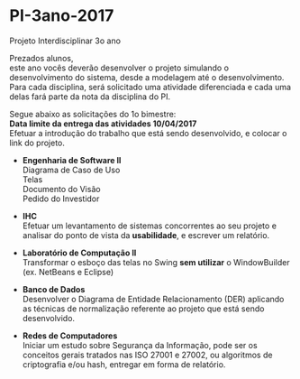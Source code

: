 # PI-3ano-2017
Projeto Interdisciplinar 3o ano

Prezados alunos,  
este ano vocês deverão desenvolver o projeto simulando o desenvolvimento do sistema, desde a modelagem até o desenvolvimento.  
Para cada disciplina, será solicitado uma atividade diferenciada e cada uma delas fará parte da nota da disciplina do PI.  
  
Segue abaixo as solicitações do 1o bimestre:  
**Data limite da entrega das atividades 10/04/2017**  
Efetuar a introdução do trabalho que está sendo desenvolvido, e colocar o link do projeto.  

* **Engenharia de Software II**  
Diagrama de Caso de Uso   
Telas  
Documento do Visão    
Pedido do Investidor  

* **IHC**   
Efetuar um levantamento de sistemas concorrentes ao seu projeto e analisar do ponto de vista da **usabilidade**, e escrever um relatório.  
  
* **Laboratório de Computação II**   
Transformar o esboço das telas no Swing **sem utilizar** o WindowBuilder (ex. NetBeans e Eclipse)  
  
* **Banco de Dados**  
Desenvolver o Diagrama de Entidade Relacionamento (DER) aplicando as técnicas de normalização referente ao projeto que está sendo desenvolvido.
  
* **Redes de Computadores**  
Iniciar um estudo sobre Segurança da Informação, pode ser os conceitos gerais tratados nas ISO 27001 e 27002, ou algoritmos de criptografia e/ou hash, entregar em forma de relatório. 


